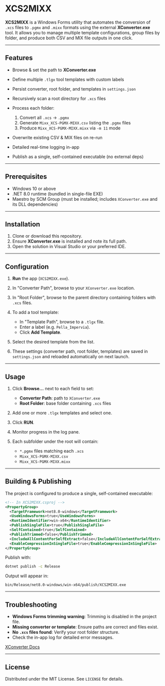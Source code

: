 # XCS2MIXX

**XCS2MIXX** is a Windows Forms utility that automates the conversion of `.xcs` files to `.pgmx` and `.mixx` formats using the external **XConverter.exe** tool. It allows you to manage multiple template configurations, group files by folder, and produce both CSV and MIX file outputs in one click.

---

## Features

- Browse & set the path to **XConverter.exe**
- Define multiple `.tlgx` tool templates with custom labels
- Persist converter, root folder, and templates in `settings.json`
- Recursively scan a root directory for `.xcs` files
- Process each folder:

  1. Convert all `.xcs` → `.pgmx`
  2. Generate `Mixx_XCS-PGMX-MIXX.csv` listing the `.pgmx` files
  3. Produce `Mixx_XCS-PGMX-MIXX.mixx` via `-m 11` mode

- Overwrite existing CSV & MIX files on re-run
- Detailed real-time logging in-app
- Publish as a single, self-contained executable (no external deps)

---

## Prerequisites

- Windows 10 or above
- .NET 8.0 runtime (bundled in single-file EXE)
- Maestro by SCM Group (must be installed; includes `XConverter.exe` and its DLL dependencies)

---

## Installation

1. Clone or download this repository.
2. Ensure **XConverter.exe** is installed and note its full path.
3. Open the solution in Visual Studio or your preferred IDE.

---

## Configuration

1. **Run** the app (`XCS2MIXX.exe`).
2. In "Converter Path", browse to your `XConverter.exe` location.
3. In "Root Folder", browse to the parent directory containing folders with `.xcs` files.
4. To add a tool template:

   - In "Template Path", browse to a `.tlgx` file.
   - Enter a label (e.g. `Pella_Impervia`).
   - Click **Add Template**.

5. Select the desired template from the list.
6. These settings (converter path, root folder, templates) are saved in `settings.json` and reloaded automatically on next launch.

---

## Usage

1. Click **Browse...** next to each field to set:

   - **Converter Path**: path to `XConverter.exe`
   - **Root Folder**: base folder containing `.xcs` files

2. Add one or more `.tlgx` templates and select one.
3. Click **RUN**.
4. Monitor progress in the log pane.
5. Each subfolder under the root will contain:

   - `*.pgmx` files matching each `.xcs`
   - `Mixx_XCS-PGMX-MIXX.csv`
   - `Mixx_XCS-PGMX-MIXX.mixx`

---

## Building & Publishing

The project is configured to produce a single, self-contained executable:

```xml
<!-- In XCS2MIXX.csproj -->
<PropertyGroup>
  <TargetFramework>net8.0-windows</TargetFramework>
  <UseWindowsForms>true</UseWindowsForms>
  <RuntimeIdentifier>win-x64</RuntimeIdentifier>
  <PublishSingleFile>true</PublishSingleFile>
  <SelfContained>true</SelfContained>
  <PublishTrimmed>false</PublishTrimmed>
  <IncludeAllContentForSelfExtract>false</IncludeAllContentForSelfExtract>
  <EnableCompressionInSingleFile>true</EnableCompressionInSingleFile>
</PropertyGroup>
```

Publish with:

```bash
dotnet publish -c Release
```

Output will appear in:

```
bin/Release/net8.0-windows/win-x64/publish/XCS2MIXX.exe
```

---

## Troubleshooting

- **Windows Forms trimming warning**: Trimming is disabled in the project file.
- **Missing converter or template**: Ensure paths are correct and files exist.
- **No `.xcs` files found**: Verify your root folder structure.
- Check the in-app log for detailed error messages.

[XConverter Docs](https://www.scribd.com/document/407837280/Maestro-Scripting-Language-pdf)

---

## License

Distributed under the MIT License. See `LICENSE` for details.
